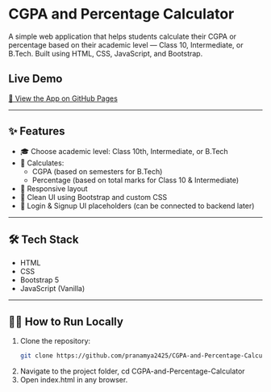 # CGPA and Percentage Calculator

A simple web application that helps students calculate their CGPA or percentage based on their academic level — Class 10, Intermediate, or B.Tech. Built using HTML, CSS, JavaScript, and Bootstrap.

##  Live Demo

[🔗 View the App on GitHub Pages](https://pranamya2425.github.io/CGPA-and-Percentage-Calculator/)  

---

## ✨ Features

- 🎓 Choose academic level: Class 10th, Intermediate, or B.Tech
- 🧮 Calculates:
  - CGPA (based on semesters for B.Tech)
  - Percentage (based on total marks for Class 10 & Intermediate)
- 📱 Responsive layout
- 🎨 Clean UI using Bootstrap and custom CSS
- 🔐 Login & Signup UI placeholders (can be connected to backend later)

---

## 🛠 Tech Stack

- HTML
- CSS
- Bootstrap 5
- JavaScript (Vanilla)

---

## 🧑‍💻 How to Run Locally

1. Clone the repository:
   ```bash
   git clone https://github.com/pranamya2425/CGPA-and-Percentage-Calculator.git
2. Navigate to the project folder, cd CGPA-and-Percentage-Calculator
3. Open index.html in any browser.
   
